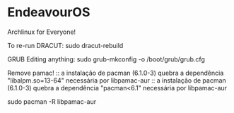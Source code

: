# EndeavourOS
Archlinux for Everyone!

To re-run DRACUT: sudo dracut-rebuild

GRUB Editing anything: sudo grub-mkconfig -o /boot/grub/grub.cfg

Remove pamac!
:: a instalação de pacman (6.1.0-3) quebra a dependência "libalpm.so=13-64" necessária por libpamac-aur
:: a instalação de pacman (6.1.0-3) quebra a dependência "pacman<6.1" necessária por libpamac-aur

sudo pacman -R libpamac-aur
